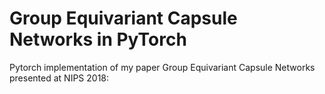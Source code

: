# Group Equivariant Capsule Networks in PyTorch
Pytorch implementation of my paper Group Equivariant Capsule Networks presented at NIPS 2018:
